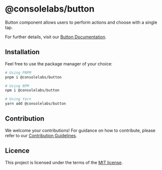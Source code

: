 # @consolelabs/button

Button component allows users to perform actions and choose with a single tap.

For further details, visit our
[Button Documentation](https://ds.console.so/?path=/docs/components-button--docs).

## Installation

Feel free to use the package manager of your choice:

```sh
# Using PNPM
pnpm i @consolelabs/button

# Using NPM
npm i @consolelabs/button

# Using Yarn
yarn add @consolelabs/button
```

## Contribution

We welcome your contributions! For guidance on how to contribute, please refer
to our [Contribution Guidelines](/CONTRIBUTING.md).

## Licence

This project is licensed under the terms of the
[MIT license](https://choosealicense.com/licenses/mit/).

